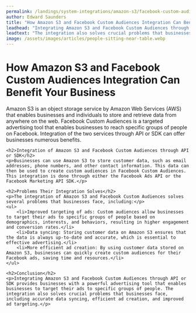 ```yaml
---
permalink: /landings/system-integrations/amazon-s3/facebook-custom-audiences
author: Edward Saunders
title: "How Amazon S3 and Facebook Custom Audiences Integration Can Benefit Your Business"
leadhead: "Integrating Amazon S3 and Facebook Custom Audiences through API or SDK provides businesses with a powerful advertising tool that enables businesses to target their ads to specific groups of people"
leadtext: "The integration also solves crucial problems that businesses face, including accurate data syncing, efficient ad creation, and improved ad targeting."
image: /assets/images/articles/people-sitting-near-table.webp
---
```

<div class="arttext">	<h1>How Amazon S3 and Facebook Custom Audiences Integration Can Benefit Your Business</h1>
	<p>Amazon S3 is an object storage service by Amazon Web Services (AWS) that enables businesses and individuals to store and retrieve data from anywhere on the web. Facebook Custom Audiences is a targeted advertising tool that enables businesses to reach specific groups of people on Facebook. Integration of the two services through API or SDK can offer businesses numerous benefits.</p>

	<h2>Integration of Amazon S3 and Facebook Custom Audiences through API or SDK</h2>
	<p>Businesses can use Amazon S3 to store customer data, such as email addresses, phone numbers, and other contact information. This data can then be used to create custom audiences in Facebook Custom Audiences. This integration is done through either the Facebook Ads API or the Facebook Marketing API SDK.</p>

	<h2>Problems Their Integration Solves</h2>
	<p>The integration of Amazon S3 and Facebook Custom Audiences solves several problems that businesses face, including:</p>
	<ul>
		<li>Improved targeting of ads: Custom audiences allow businesses to target their ads to specific groups of people based on demographics, interests, and behaviors, resulting in higher engagement and conversion rates.</li>
		<li>Data syncing: Storing customer data on Amazon S3 ensures that the data is always up-to-date and accurate, which is essential to effective advertising.</li>
		<li>More efficient ad creation: By using customer data stored on Amazon S3, businesses can quickly create custom audiences for their Facebook ads, saving time and resources.</li>
	</ul>

	<h2>Conclusion</h2>
	<p>Integrating Amazon S3 and Facebook Custom Audiences through API or SDK provides businesses with a powerful advertising tool that enables businesses to target their ads to specific groups of people. The integration also solves crucial problems that businesses face, including accurate data syncing, efficient ad creation, and improved ad targeting.</p>
</div>